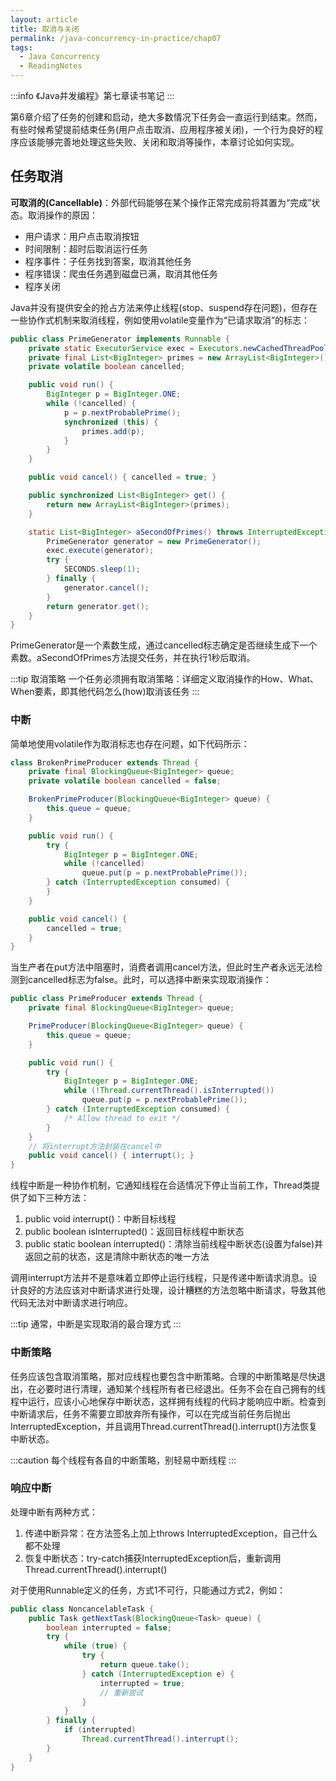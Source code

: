 ```yaml
---
layout: article
title: 取消与关闭
permalink: /java-concurrency-in-practice/chap07
tags:
  - Java Concurrency
  - ReadingNotes
---
```


:::info
《Java并发编程》第七章读书笔记
:::

第6章介绍了任务的创建和启动，绝大多数情况下任务会一直运行到结束。然而，有些时候希望提前结束任务(用户点击取消、应用程序被关闭)，一个行为良好的程序应该能够完善地处理这些失败、关闭和取消等操作，本章讨论如何实现。

## 任务取消

**可取消的(Cancellable)**：外部代码能够在某个操作正常完成前将其置为“完成”状态。取消操作的原因：

- 用户请求：用户点击取消按钮
- 时间限制：超时后取消运行任务
- 程序事件：子任务找到答案，取消其他任务
- 程序错误：爬虫任务遇到磁盘已满，取消其他任务
- 程序关闭

Java并没有提供安全的抢占方法来停止线程(stop、suspend存在问题)，但存在一些协作式机制来取消线程，例如使用volatile变量作为“已请求取消”的标志：

```java
public class PrimeGenerator implements Runnable {
    private static ExecutorService exec = Executors.newCachedThreadPool();
    private final List<BigInteger> primes = new ArrayList<BigInteger>();
    private volatile boolean cancelled;

    public void run() {
        BigInteger p = BigInteger.ONE;
        while (!cancelled) {
            p = p.nextProbablePrime();
            synchronized (this) {
                primes.add(p);
            }
        }
    }

    public void cancel() { cancelled = true; }

    public synchronized List<BigInteger> get() {
        return new ArrayList<BigInteger>(primes);
    }

    static List<BigInteger> aSecondOfPrimes() throws InterruptedException {
        PrimeGenerator generator = new PrimeGenerator();
        exec.execute(generator);
        try {
            SECONDS.sleep(1);
        } finally {
            generator.cancel();
        }
        return generator.get();
    }
}
```

PrimeGenerator是一个素数生成，通过cancelled标志确定是否继续生成下一个素数。aSecondOfPrimes方法提交任务，并在执行1秒后取消。

:::tip 取消策略
一个任务必须拥有取消策略：详细定义取消操作的How、What、When要素，即其他代码怎么(how)取消该任务
:::

### 中断

简单地使用volatile作为取消标志也存在问题，如下代码所示：

```java
class BrokenPrimeProducer extends Thread {
    private final BlockingQueue<BigInteger> queue;
    private volatile boolean cancelled = false;

    BrokenPrimeProducer(BlockingQueue<BigInteger> queue) {
        this.queue = queue;
    }

    public void run() {
        try {
            BigInteger p = BigInteger.ONE;
            while (!cancelled)
                queue.put(p = p.nextProbablePrime());
        } catch (InterruptedException consumed) {
        }
    }

    public void cancel() {
        cancelled = true;
    }
}
```

当生产者在put方法中阻塞时，消费者调用cancel方法，但此时生产者永远无法检测到cancelled标志为false。此时，可以选择中断来实现取消操作：

```java
public class PrimeProducer extends Thread {
    private final BlockingQueue<BigInteger> queue;

    PrimeProducer(BlockingQueue<BigInteger> queue) {
        this.queue = queue;
    }

    public void run() {
        try {
            BigInteger p = BigInteger.ONE;
            while (!Thread.currentThread().isInterrupted())
                queue.put(p = p.nextProbablePrime());
        } catch (InterruptedException consumed) {
            /* Allow thread to exit */
        }
    }
    // 将interrupt方法封装在cancel中
    public void cancel() { interrupt(); }
}
```

线程中断是一种协作机制，它通知线程在合适情况下停止当前工作，Thread类提供了如下三种方法：

1. public void interrupt()：中断目标线程
2. public boolean isInterrupted()：返回目标线程中断状态
3. public static boolean interrupted()：清除当前线程中断状态(设置为false)并返回之前的状态，这是清除中断状态的唯一方法

调用interrupt方法并不是意味着立即停止运行线程，只是传递中断请求消息。设计良好的方法应该对中断请求进行处理，设计糟糕的方法忽略中断请求，导致其他代码无法对中断请求进行响应。

:::tip
通常，中断是实现取消的最合理方式
:::

### 中断策略

任务应该包含取消策略，那对应线程也要包含中断策略。合理的中断策略是尽快退出，在必要时进行清理，通知某个线程所有者已经退出。任务不会在自己拥有的线程中运行，应该小心地保存中断状态，这样拥有线程的代码才能响应中断。检查到中断请求后，任务不需要立即放弃所有操作，可以在完成当前任务后抛出InterruptedException，并且调用Thread.currentThread().interrupt()方法恢复中断状态。

:::caution
每个线程有各自的中断策略，别轻易中断线程
:::

### 响应中断

处理中断有两种方式：

1. 传递中断异常：在方法签名上加上throws InterruptedException，自己什么都不处理
2. 恢复中断状态：try-catch捕获InterruptedException后，重新调用Thread.currentThread().interrupt()

对于使用Runnable定义的任务，方式1不可行，只能通过方式2，例如：

```java
public class NoncancelableTask {
    public Task getNextTask(BlockingQueue<Task> queue) {
        boolean interrupted = false;
        try {
            while (true) {
                try {
                    return queue.take();
                } catch (InterruptedException e) {
                    interrupted = true;
                    // 重新尝试
                }
            }
        } finally {
            if (interrupted)
                Thread.currentThread().interrupt();
        }
    }
}
```

